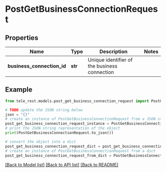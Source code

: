 # PostGetBusinessConnectionRequest


## Properties

Name | Type | Description | Notes
------------ | ------------- | ------------- | -------------
**business_connection_id** | **str** | Unique identifier of the business connection | 

## Example

```python
from tele_rest.models.post_get_business_connection_request import PostGetBusinessConnectionRequest

# TODO update the JSON string below
json = "{}"
# create an instance of PostGetBusinessConnectionRequest from a JSON string
post_get_business_connection_request_instance = PostGetBusinessConnectionRequest.from_json(json)
# print the JSON string representation of the object
print(PostGetBusinessConnectionRequest.to_json())

# convert the object into a dict
post_get_business_connection_request_dict = post_get_business_connection_request_instance.to_dict()
# create an instance of PostGetBusinessConnectionRequest from a dict
post_get_business_connection_request_from_dict = PostGetBusinessConnectionRequest.from_dict(post_get_business_connection_request_dict)
```
[[Back to Model list]](../README.md#documentation-for-models) [[Back to API list]](../README.md#documentation-for-api-endpoints) [[Back to README]](../README.md)


